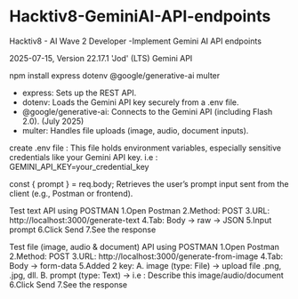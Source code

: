 # Hacktiv8-GeminiAI-API-endpoints
Hacktiv8 - AI Wave 2 Developer -Implement Gemini AI API endpoints

2025-07-15, Version 22.17.1 'Jod' (LTS)
Gemini API 

npm install express dotenv @google/generative-ai multer

- express: Sets up the REST API.
- dotenv: Loads the Gemini API key securely from a .env file.
- @google/generative-ai: Connects to the Gemini API (including Flash 2.0). (July 2025)
- multer: Handles file uploads (image, audio, document inputs).

create .env file : This file holds environment variables, especially sensitive credentials like your Gemini API key. i.e : GEMINI_API_KEY=your_credential_key

const { prompt } = req.body; Retrieves the user’s prompt input sent from the client (e.g., Postman or frontend).

Test text API using POSTMAN
1.Open Postman
2.Method: POST
3.URL: http://localhost:3000/generate-text
4.Tab: Body → raw → JSON
5.Input prompt
6.Click Send
7.See the response 

Test file (image, audio & document) API using POSTMAN
1.Open Postman
2.Method: POST
3.URL: http://localhost:3000/generate-from-image
4.Tab: Body → form-data
5.Added 2 key:
A. image (type: File) → upload file .png, .jpg, dll.
B. prompt (type: Text) → i.e : Describe this image/audio/document
6.Click Send
7.See the response 

